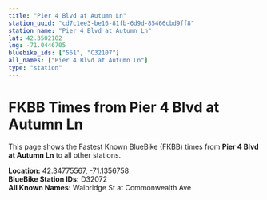 ```yaml
---
title: "Pier 4 Blvd at Autumn Ln"
station_uuid: "cd7c1ee3-be16-81fb-6d9d-85466cbd9ff8"
station_name: "Pier 4 Blvd at Autumn Ln"
lat: 42.3502102
lng: -71.0446705
bluebike_ids: ["561", "C32107"]
all_names: ["Pier 4 Blvd at Autumn Ln"]
type: "station"
---
```


# FKBB Times from Pier 4 Blvd at Autumn Ln

This page shows the Fastest Known BlueBike (FKBB) times from **Pier 4 Blvd at Autumn Ln** to all other stations.

**Location:** 42.34775567, -71.1356758  
**BlueBike Station IDs:** D32072  
**All Known Names:** Walbridge St at Commonwealth Ave

